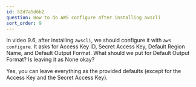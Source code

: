 ```yaml
---
id: 52d7a5d6b2
question: How to do AWS configure after installing awscli
sort_order: 9
---
```


In video 9.6, after installing `awscli`, we should configure it with `aws configure`. It asks for Access Key ID, Secret Access Key, Default Region Name, and Default Output Format. What should we put for Default Output Format? Is leaving it as None okay?

Yes, you can leave everything as the provided defaults (except for the Access Key and the Secret Access Key).